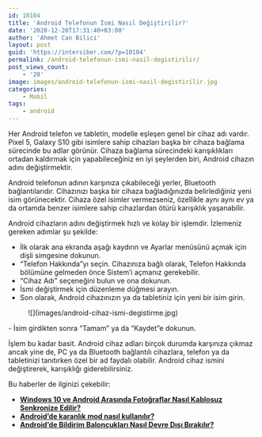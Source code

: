```yaml
---
id: 10104
title: 'Android Telefonun İsmi Nasıl Değiştirilir?'
date: '2020-12-20T17:31:40+03:00'
author: 'Ahmet Can Bilici'
layout: post
guid: 'https://intersiber.com/?p=10104'
permalink: /android-telefonun-ismi-nasil-degistirilir/
post_views_count:
    - '20'
image: images/android-telefonun-ismi-nasil-degistirilir.jpg
categories:
    - Mobil
tags:
    - android
---
```


Her Android telefon ve tabletin, modelle eşleşen genel bir cihaz adı vardır. Pixel 5, Galaxy S10 gibi isimlere sahip cihazları başka bir cihaza bağlama sürecinde bu adlar görünür. Cihaza bağlama sürecindeki karışıklıkları ortadan kaldırmak için yapabileceğiniz en iyi şeylerden biri, Android cihazın adını değiştirmektir.

Android telefonun adının karşınıza çıkabileceği yerler, Bluetooth bağlantılarıdır. Cihazınızı başka bir cihaza bağladığınızda belirlediğiniz yeni isim görünecektir. Cihaza özel isimler vermezseniz, özellikle aynı aynı ev ya da ortamda benzer isimlere sahip cihazlardan ötürü karışıklık yaşanabilir.

Android cihazların adını değiştirmek hızlı ve kolay bir işlemdir. İzlemeniz gereken adımlar şu şekilde:

- İlk olarak ana ekranda aşağı kaydırın ve Ayarlar menüsünü açmak için dişli simgesine dokunun.
- “Telefon Hakkında”yı seçin. Cihazınıza bağlı olarak, Telefon Hakkında bölümüne gelmeden önce Sistem’i açmanız gerekebilir.
- “Cihaz Adı” seçeneğini bulun ve ona dokunun.
- İsmi değiştirmek için düzenleme düğmesi arayın.
- Son olarak, Android cihazınızın ya da tabletiniz için yeni bir isim girin.

<figure class="wp-block-image size-large">![](images/android-cihaz-ismi-degistirme.jpg)</figure>- İsim girdikten sonra “Tamam” ya da “Kaydet”e dokunun.

İşlem bu kadar basit. Android cihaz adları birçok durumda karşınıza çıkmaz ancak yine de, PC ya da Bluetooth bağlantılı cihazlara, telefon ya da tabletinizi tanıtırken özel bir ad faydalı olabilir. Android cihaz ismini değiştirerek, karışıklığı giderebilirsiniz.

Bu haberler de ilginizi çekebilir:

- **[Windows 10 ve Android Arasında Fotoğraflar Nasıl Kablosuz Senkronize Edilir?](https://intersiber.com/windows-10-ve-android-arasinda-fotograflar-nasil-kablosuz-senkronize-edilir/)**
- **[Android’de karanlık mod nasıl kullanılır?](https://intersiber.com/androidde-karanlik-mod-nasil-kullanilir/)**
- **[Android’de Bildirim Baloncukları Nasıl Devre Dışı Bırakılır?](https://intersiber.com/androidde-bildirim-baloncuklari-nasil-devre-disi-birakilir/)**